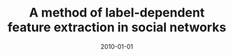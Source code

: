 ---
# Documentation: https://wowchemy.com/docs/managing-content/

title: A method of label-dependent feature extraction in social networks
subtitle: ''
summary: ''
authors:
- kajdanowicz
- kazienko
- Piotr Doskocz
tags: []
categories: []
date: '2010-01-01'
lastmod: 2022-10-07T05:14:41Z
featured: false
draft: false

# Featured image
# To use, add an image named `featured.jpg/png` to your page's folder.
# Focal points: Smart, Center, TopLeft, Top, TopRight, Left, Right, BottomLeft, Bottom, BottomRight.
image:
  caption: ''
  focal_point: ''
  preview_only: false

# Projects (optional).
#   Associate this post with one or more of your projects.
#   Simply enter your project's folder or file name without extension.
#   E.g. `projects = ["internal-project"]` references `content/project/deep-learning/index.md`.
#   Otherwise, set `projects = []`.
projects: []
publishDate: '2022-10-07T05:14:40.558011Z'
publication_types:
- '2'
abstract: ''
publication: '*Lecture Notes in Computer Science. Lecture Notes in Artificial Intelligence*'
doi: 10.1007/978-3-642-16732-4_2
---